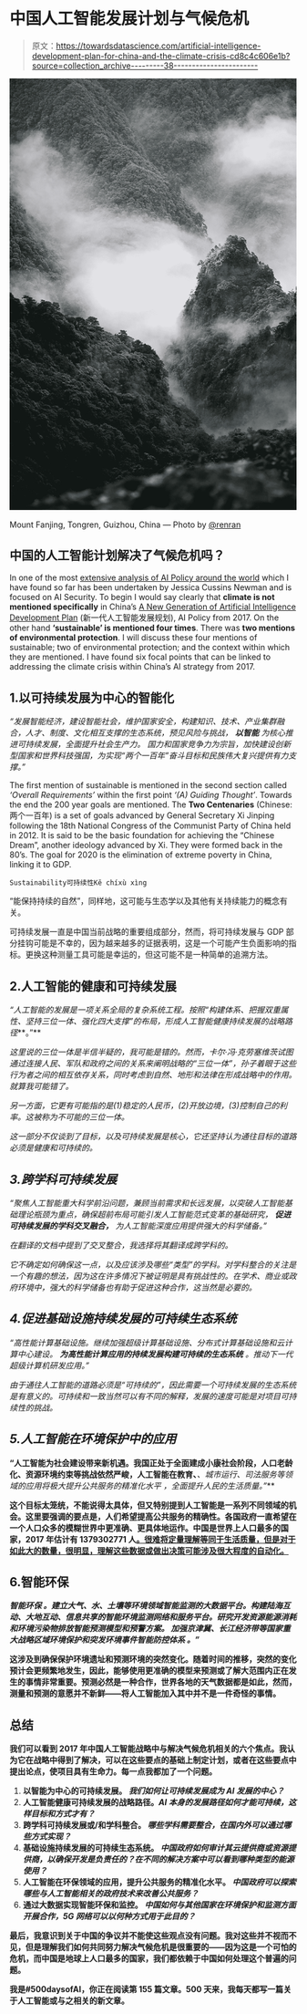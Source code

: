 # 中国人工智能发展计划与气候危机

> 原文：<https://towardsdatascience.com/artificial-intelligence-development-plan-for-china-and-the-climate-crisis-cd8c4c606e1b?source=collection_archive---------38----------------------->

![](img/39044e5bd402254654ede437fa1c489c.png)

Mount Fanjing, Tongren, Guizhou, China — Photo by [@renran](https://unsplash.com/@renran)

## 中国的人工智能计划解决了气候危机吗？

In one of the most [extensive analysis of AI Policy around the world](https://cltc.berkeley.edu/wp-content/uploads/2019/02/Toward_AI_Security.pdf) which I have found so far has been undertaken by Jessica Cussins Newman and is focused on AI Security. To begin I would say clearly that **climate is not mentioned specifically** in China’s [A New Generation of Artificial Intelligence Development Plan](https://flia.org/wp-content/uploads/2017/07/A-New-Generation-of-Artificial-Intelligence-Development-Plan-1.pdf) (新一代人工智能发展规划), AI Policy from 2017\. On the other hand **‘sustainable’ is mentioned four times**. There was **two mentions of environmental protection**. I will discuss these four mentions of sustainable; two of environmental protection; and the context within which they are mentioned. I have found six focal points that can be linked to addressing the climate crisis within China’s AI strategy from 2017.

## 1.以可持续发展为中心的智能化

*“发展智能经济，建设智能社会，维护国家安全，构建知识、技术、产业集群融合，人才、制度、文化相互支撑的生态系统，预见风险与挑战，* ***以智能*** *为核心推进可持续发展，全面提升社会生产力。 国力和国家竞争力为宗旨，加快建设创新型国家和世界科技强国，为实现“两个一百年”奋斗目标和民族伟大复兴提供有力支撑。”*

The first mention of sustainable is mentioned in the second section called *‘Overall Requirements’* within the first point *‘(A) Guiding Thought’*. Towards the end the 200 year goals are mentioned. The **Two Centenaries** (Chinese: 两个一百年) is a set of goals advanced by General Secretary Xi Jinping following the 18th National Congress of the Communist Party of China held in 2012\. It is said to be the basic foundation for achieving the “Chinese Dream”, another ideology advanced by Xi. They were formed back in the 80’s. The goal for 2020 is the elimination of extreme poverty in China, linking it to GDP.

```
Sustainability可持续性Kě chíxù xìng
```

“能保持持续的自然”，同样地，这可能与生态学以及其他有关持续能力的概念有关。

可持续发展一直是中国当前战略的重要组成部分，然而，将可持续发展与 GDP 部分挂钩可能是不幸的，因为越来越多的证据表明，这是一个可能产生负面影响的指标。更换这种测量工具可能是幸运的，但这可能不是一种简单的追溯方法。

## 2.人工智能的健康和可持续发展

*“人工智能的发展是一项关系全局的复杂系统工程。按照“构建体系、把握双重属性、坚持三位一体、强化四大支撑”的布局，形成人工智能健康持续发展的战略路径***。”**

*这里说的三位一体是半信半疑的，我可能是错的。然而，卡尔·冯·克劳塞维茨试图通过连接人民、军队和政府之间的关系来阐明战略的“三位一体”，孙子着眼于这些行为者之间的相互依存关系，同时考虑到自然、地形和法律在形成战略中的作用。就算我可能错了。*

*另一方面，它更有可能指的是(1)稳定的人民币，(2)开放边境，(3)控制自己的利率。这被称为不可能的三位一体。*

*这一部分不仅谈到了目标，以及可持续发展是核心，它还坚持认为通往目标的道路必须是健康和可持续的。*

## *3.**跨学科**可持续发展*

**“聚焦人工智能重大科学前沿问题，兼顾当前需求和长远发展，以突破人工智能基础理论瓶颈为重点，确保超前布局可能引发人工智能范式变革的基础研究，* ***促进可持续发展的学科交叉融合，*** *为人工智能深度应用提供强大的科学储备。”**

*在翻译的文档中提到了交叉整合，我选择将其翻译成跨学科的。*

*它不确定如何确保这一点，以及应该涉及哪些“类型”的学科。对学科整合的关注是一个有趣的想法，因为这在许多情况下被证明是具有挑战性的。在学术、商业或政府环境中，强大的科学储备也有助于促进这种合作，这当然是必要的。*

## *4.促进基础设施持续发展的可持续生态系统*

**“高性能计算基础设施。继续加强超级计算基础设施、分布式计算基础设施和云计算中心建设。* ***为高性能计算应用的持续发展构建可持续的生态系统*** *。推动下一代超级计算机研发应用。”**

*由于通往人工智能的道路必须是“可持续的”，因此需要一个可持续发展的生态系统是有意义的。可持续和一致当然可以有不同的解释，发展的速度可能是对项目可持续性的挑战。*

## *5.人工智能在环境保护中的应用*

**“人工智能为社会建设带来新机遇。我国正处于全面建成小康社会阶段，人口老龄化、资源环境约束等挑战依然严峻，人工智能在教育、***、城市运行、司法服务等领域的应用将极大提升公共服务的精准化水平* *，全面提升人民的生活质量。”***

**这个目标太笼统，不能说得太具体，但又特别提到人工智能是一系列不同领域的机会。这里要强调的要点是，人们希望提高公共服务的精确性。各国政府一直希望在一个人口众多的模糊世界中更准确、更具体地运作。中国是世界上人口最多的国家，2017 年估计有 1379302771 人[。很难将定量理解等同于生活质量，但是对于如此大的数量，很明显，理解这些数据或做出决策可能涉及很大程度的自动化。](https://www.cia.gov/library/publications/the-world-factbook/rankorder/2119rank.html)**

## **6.智能环保**

******智能环保*** *。建立大气、水、土壤等环境领域智能监测的大数据平台。构建陆海互动、大地互动、信息共享的智能环境监测网络和服务平台。研究开发资源能源消耗和环境污染物排放智能预测模型和预警方案。* ***加强京津冀、长江经济带等国家重大战略区域环境保护和突发环境事件智能防控体系*** *。”****

**这涉及到确保保护环境遗址和预测环境的突然变化。随着时间的推移，突然的变化预计会更频繁地发生，因此，能够使用更准确的模型来预测或了解大范围内正在发生的事情非常重要。预测必然是一种合作，世界各地的天气数据都是如此，然而，测量和预测的意愿并不新鲜——将人工智能加入其中并不是一件奇怪的事情。**

## **总结**

**我们可以看到 2017 年中国人工智能战略中与解决气候危机相关的六个焦点。我认为它在战略中得到了解决，可以在这些要点的基础上制定计划，或者在这些要点中提出论点，使项目具有生命力。每一点我都加了一个问题。**

1.  ****以智能为中心的可持续发展。** *我们如何让可持续发展成为 AI 发展的中心？***
2.  **人工智能健康可持续发展的战略路径。*AI 本身的发展路径如何才能可持续，这样目标和方式才有？***
3.  ****跨学科可持续发展或/和学科整合。** *哪些学科需要整合，在国内外可以通过哪些方式实现？***
4.  ****基础设施持续发展的可持续生态系统。** *中国政府如何审计其云提供商或资源提供商，以确保开发是负责任的？在不同的解决方案中可以看到哪种类型的能源使用？***
5.  ****人工智能在环保领域的应用，提升公共服务的精准化水平。** *中国政府可以探索哪些与人工智能相关的政府技术来改善公共服务？***
6.  ****通过大数据实现智能环保和监控。** *中国如何与其他国家在环境保护和监测方面开展合作，5G 网络可以以何种方式用于此目的？***

**最后，我意识到关于中国的争议并不能使这些观点没有问题。我对这些并不视而不见，但是理解我们如何共同努力解决气候危机是很重要的——因为这是一个可怕的危机，而中国是地球上人口最多的国家，我们都依赖于中国如何处理这个普遍的问题。**

**我是#500daysofAI，你正在阅读第 155 篇文章。500 天来，我每天都写一篇关于人工智能或与之相关的新文章。**
